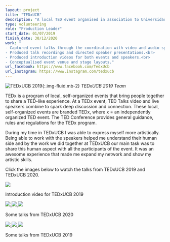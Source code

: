 ```yaml
---
layout: project
title: "TEDxUCB"
description: "A local TED event organised in association to Universidad Catolica in La Paz, Bolivia.."
type: volunteering
role: "Production Leader"
start_date: 01/07/2019
finish_date: 30/12/2020
work: "
- Captured event talks through the coordination with video and audio systems for online streaming.<br>
- Produced talk recordings and directed speaker presentations.<br>
- Produced introduction videos for both events and speakers.<br>
- Conceptualised event venue and stage layouts."
url_facebook: https://www.facebook.com/TedxUcb
url_instagram: https://www.instagram.com/tedxucb
---
```


![TEDxUCB 2019](/assets/images/projects/tedxucb/tedxucb_banner.jpg "TEDxUCB 2019 Team"){:.img-fluid.mb-2}
*TEDxUCB 2019 Team*

TEDx is a program of local, self-organized events that bring people together to share a TED-like experience. At a TEDx event, TED Talks video and live speakers combine to spark deep discussion and connection. These local, self-organized events are branded TEDx, where x = an independently organized TED event. The TED Conference provides general guidance, rules and regulations for the TEDx program.

During my time in TEDxUCB I was able to express myself more artistically. Being able to work with the speakers helped me understand their human side and by the work we did together at TEDxUCB our main task was to share this human aspect with all the participants of the event. It was an awesome experience that made me expand my network and show my artistic skills.

Click the images below to watch the talks from TEDxUCB 2019 and TEDxUCB 2020.

<a data-fslightbox="gallery" href="https://www.youtube.com/watch?v=rj74f3SGkJg">
	<img src="/assets/images/projects/tedxucb/tedxucb_2019_intro.png" class="img-fluid">
</a>
<p class="text-center">Introduction video for TEDxUCB 2019</p>

<div class="row mb-2">
    <a data-fslightbox="gallery" href="https://www.youtube.com/watch?v=YMeFdFwOJvM" class="col-12 col-md-4 mb-2">
        <img src="/assets/images/projects/tedxucb/talk_saul_paniagua.png" class="img-fluid">
    </a>
    <a data-fslightbox="gallery" href="https://www.youtube.com/watch?v=NX_silWf9JM" class="col-12 col-md-4 mb-2">
        <img src="/assets/images/projects/tedxucb/talk_matisse_gonzalez.png" class="img-fluid">
    </a>
    <a data-fslightbox="gallery" href="https://www.youtube.com/watch?v=cxQEiGTB4qc" class="col-12 col-md-4 mb-2">
        <img src="/assets/images/projects/tedxucb/talk_fabio_diaz.png" class="img-fluid">
    </a>
</div>
<p class="text-center">Some talks from TEDxUCB 2020</p>

<div class="row mb-2">
    <a data-fslightbox="gallery" href="https://www.youtube.com/watch?v=IeOj_WoBW5U" class="col-12 col-md-4 mb-2">
        <img src="/assets/images/projects/tedxucb/talk_rosario_aguilar.png" class="img-fluid">
    </a>
    <a data-fslightbox="gallery" href="https://www.youtube.com/watch?v=EJz-Un71QJQ" class="col-12 col-md-4 mb-2">
        <img src="/assets/images/projects/tedxucb/talk_fernando_kushner.png" class="img-fluid">
    </a>
    <a data-fslightbox="gallery" href="https://www.youtube.com/watch?v=Qt4peOaJ-iQ" class="col-12 col-md-4 mb-2">
        <img src="/assets/images/projects/tedxucb/talk_fernando_taborga.png" class="img-fluid">
    </a>
</div>
<p class="text-center">Some talks from TEDxUCB 2019</p>



